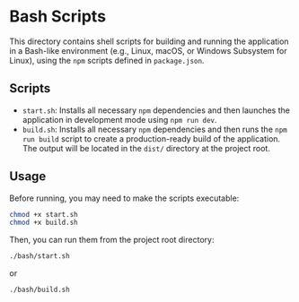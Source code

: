 # Bash Scripts

This directory contains shell scripts for building and running the application in a Bash-like environment (e.g., Linux, macOS, or Windows Subsystem for Linux), using the `npm` scripts defined in `package.json`.

## Scripts

-   `start.sh`: Installs all necessary `npm` dependencies and then launches the application in development mode using `npm run dev`.
-   `build.sh`: Installs all necessary `npm` dependencies and then runs the `npm run build` script to create a production-ready build of the application. The output will be located in the `dist/` directory at the project root.

## Usage

Before running, you may need to make the scripts executable:

```bash
chmod +x start.sh
chmod +x build.sh
```

Then, you can run them from the project root directory:

```bash
./bash/start.sh
```
or
```bash
./bash/build.sh
```